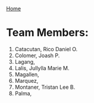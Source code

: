 [Home](./Home.md)

# Team Members:
1. Catacutan, Rico Daniel O.
2. Colomer, Joash P.
3. Lagang,
4. Lalis, Jullylla Marie M.
5. Magallen,
6. Marquez,
7. Montaner, Tristan Lee B.
8. Palma,
